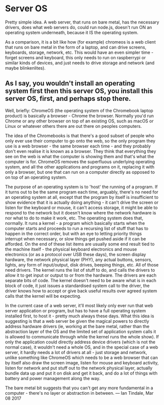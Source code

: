# Server OS

Pretty simple idea. A web server, that runs on bare metal, has the necessary drivers, does what web servers do, could run node.js, doesn't run ON an operating system underneath, because it IS the operating system.

As a comparison, it is a bit like how (for example) chromeos is a web client that runs on bare metal in the form of a laptop, and can drive screens, keyboards, storage, network, etc. This would have an even simpler time - forget screens and keyboard, this only needs to run on raspberrypi or similar kinds of devices, and just needs to drive storage and network (and maybe blinkenlites).

As I say, you wouldn't install an operating system first then this server OS, you install this server OS, first, and perhaps stop there.
--
Well, briefly: ChromeOS (the operating system of the Chromebook laptop product) is basically a browser - Chrome the browser. Normally you'd run Chrome or any other browser on top of an existing OS, such as macOS or Linux or whatever others there are out there on peoples computers.	  

The idea of the Chromebooks is that there's a good subset of people who only ever use their computer to go onto the web, so the only program they use is a web browser - the same browser each time - and they probably don't even realise it is known as a browser. They think that everything they see on the web is what the computer is showing them and that's what the computer is for. ChromeOS removes the superfluous underlying operating system, and all the other applications and programs on it, replacing it with only a browser, but one that can run on a computer directly as opposed to on top of an operating system.	  

The purpose of an operating system is to 'host' the running of a program. If it turns out to be the same program each time, arguably, there's no need for an operating system at all, except that the program by itself is insufficient to show evidence that it is actually doing anything - it can't drive the screen or listen for the keyboard or mouse, it can't access storage, it might be able to respond to the network but it doesn't know where the network hardware is nor what to do to make it work, etc. The operating system does that, normally. It runs a kernel - a program which basically starts when the computer starts and proceeds to run a recursing list of stuff that has to happen in the correct order, but with an eye to letting priority things interrupt when necessary, or slow things get pushed aside if it can be afforded. On the end of these list items are usually some end result tied to the machine itself - the physical keyboard electronics and mouse electronics (or as a protocol over USB these days), the screen display hardware, the network physical layer (PHY), any actual buttons, sensors, lights, any form of input/output, disk drives, beeping things, etc. All of those need drivers. The kernel runs the list of stuff to do, and calls the drivers to allow it to get input or output to or from the hardware. The drivers are each separate bits of code. The kernel doesn't need to be aware what is in each block of code, it just issues a standardised system call to the driver, the driver knows how to accept or give back useful results over agreed system calls that the kernel will be expecting.	  

In the current case of a web server, it'll most likely only ever run that web server application or program, but has to have a full operating system installed first, to host it - pretty much always these days. What this idea is suggesting is that a web server be given the magical powers to directly address hardware drivers (ie, working at the bare metal, rather than the abstraction layer of the OS and the limited set of application system calls it is allowed to communicate through while the kernel runs the whole show). If only the application could directly address device drivers (which is not the normal case), it wouldn't need a whole OS, and in the special case of a web server, it hardly needs a lot of drivers at all - just storage and network, unlike something like ChromeOS which needs to be a web browser that can by itself also draw the screen image, listen for mouse and keyboard activity, listen for network and put stuff out to the network physical layer, actually bundle data up and put it on disk and get it back, and do a lot of things with battery and power management along the way.	  

The bare metal bit suggests that you can't get any more fundamental in a computer - there's no layer or abstraction in between.
—	Ian Tindale, Mar 08 2017
